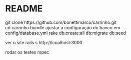 # README

<div>git clone https://github.com/bonettimarco/carrinho.git</div>
cd carrinho
bundle
ajustar a configuração do banco em config/database.yml
rake db:create:all db:migrate db:seed

ver o site
rails s
http://lcoalhost:3000

rodar os testes
rspec
